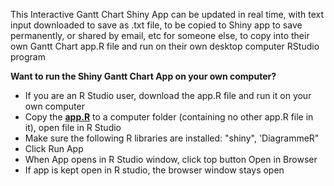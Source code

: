 This Interactive Gantt Chart Shiny App can be updated in real time,
with text input downloaded to save as .txt file, 
to be copied to Shiny app to save permanently, 
or shared by email, etc for someone else,
to copy into their own Gantt Chart app.R file and run on their own desktop computer RStudio program

**Want to run the Shiny Gantt Chart App on your own computer?**
- If you are an R Studio user, download the app.R file and run it on your own computer
- Copy the <a href="" target="_blank"><strong>app.R</strong></a> to a computer folder (containing no other app.R file in it), open file in R Studio
- Make sure the following R libraries are installed: "shiny", 'DiagrammeR"
- Click Run App
- When App opens in R Studio window, click top button Open in Browser
- If app is kept open in R studio, the browser window stays open
